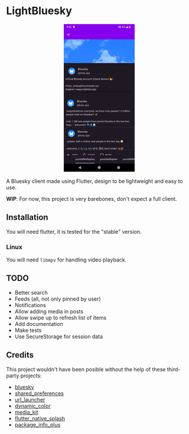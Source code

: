 # LightBluesky
<p align="center">
  <img alt="LightBluesky profile screenshot" src=".github/screenshots/profile.png" height="400" />
</p>

A Bluesky client made using Flutter, design to be lightweight and easy to use.

**WIP**: For now, this project is very barebones, don't expect a full client.

## Installation
You will need flutter, it is tested for the "stable" version.

### Linux
You will need `libmpv` for handling video playback.

## TODO
* Better search
* Feeds (all, not only pinned by user)
* Notifications
* Allow adding media in posts
* Allow swipe up to refresh list of items
* Add documentation
* Make tests
* Use SecureStorage for session data

## Credits
This project wouldn't have been posible without the help of these third-party projects:
- [bluesky](https://atprotodart.com/)
- [shared_preferences](https://github.com/flutter/packages/tree/main/packages/shared_preferences/shared_preferences)
- [url_launcher](https://github.com/flutter/packages/tree/main/packages/url_launcher/url_launcher)
- [dynamic_color](https://github.com/material-foundation/flutter-packages/tree/main/packages/dynamic_color)
- [media_kit](https://github.com/media-kit/media-kit)
- [flutter_native_splash](https://github.com/jonbhanson/flutter_native_splash)
- [package_info_plus](https://github.com/fluttercommunity/plus_plugins)
